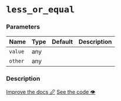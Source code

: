 <!--- Generated documentation. Do not edit! -->

# `less_or_equal`

### Parameters

Name | Type | Default | Description
---- | ---- | ------- | -----------
`value` | any |  |
`other` | any |  |


### Description



<p class="tools">
  <a class="edit button" href="https://github.com/stencila/libcore/edit/master/defs/less_or_equal.fun.txt" target="_blank">Improve the docs 🖉</a>
  <a class="code button" href="https://github.com/stencila/libcore/blob/master/js/src/less_or_equal.js" target="_blank">See the code 👁</a>
</p>
